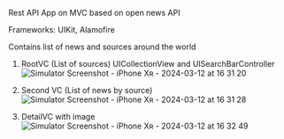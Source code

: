 Rest API App on MVC based on open news API

Frameworks: UIKit, Alamofire

Contains list of news and sources around the world

1. RootVC (List of sources) UICollectionView and UISearchBarController
![Simulator Screenshot - iPhone Xʀ - 2024-03-12 at 16 31 20](https://github.com/florans1807/newsApiApp/assets/72892126/70451589-5489-4a44-8909-b94e04acb7f5)

2. Second VC (List of news by source)
![Simulator Screenshot - iPhone Xʀ - 2024-03-12 at 16 31 28](https://github.com/florans1807/newsApiApp/assets/72892126/7c200735-0882-4d37-9390-580ed7323896)

3. DetailVC with image
![Simulator Screenshot - iPhone Xʀ - 2024-03-12 at 16 32 49](https://github.com/florans1807/newsApiApp/assets/72892126/eb121944-39bd-4521-b094-93cf9a6479d4)


